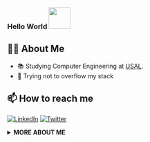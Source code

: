 ### Hello World <img src ="https://i.stack.imgur.com/e8nZC.gif" width=50>

## 👨‍💻 About Me
- 📚 Studying Computer Engineering at [USAL](https://usal.es/).
- 💬 Trying not to overflow my stack

## 📫 How to reach me

[![LinkedIn](https://img.shields.io/badge/LinkedIn-0077B5?style=for-the-badge&logo=linkedin&logoColor=white&color=0077b5)](https://www.linkedin.com/in/sergiiiogarciagonzalez/)
[![Twitter](https://img.shields.io/badge/Twitter-1ca0f1?style=for-the-badge&logo=twitter&logoColor=white&color=1DA1F2)](https://twitter.com/Sergiiio__)

  <details>
    <summary>
    <strong>MORE ABOUT ME</strong>
    </summary>
  
  </details>
